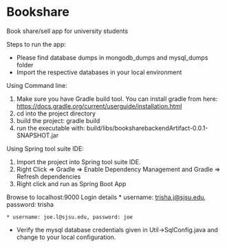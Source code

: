 # Bookshare
Book share/sell app for university students

Steps to run the app:

* Please find database dumps in mongodb_dumps and mysql_dumps folder
* Import the  respective databases in your local environment

Using Command line:
1)	Make sure you have Gradle build tool. You can install gradle from here: https://docs.gradle.org/current/userguide/installation.html
2)	 cd into the project directory 
3)	build the project: gradle build
4)	run the executable with: build/libs/booksharebackendArtifact-0.0.1-SNAPSHOT.jar 

Using Spring tool suite IDE:
1)	Import the project into Spring tool suite IDE.
2)	Right Click => Gradle => Enable Dependency Management and Gradle => Refresh dependencies
3)	Right click and run as Spring Boot App


Browse to localhost:9000
Login details
    * username: trisha.j@sjsu.edu,  password: trisha
    
    * username: joe.l@sjsu.edu, password: joe
    
    
* Verify the mysql database credentials given in Util->SqlConfig.java and change to your local configuration.
